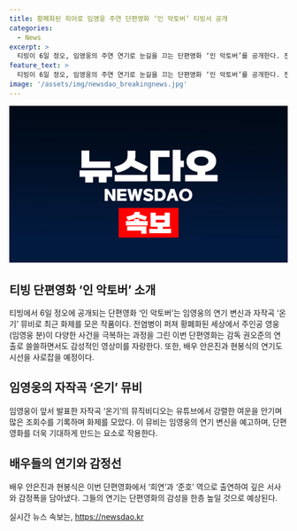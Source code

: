 ```yaml
---
title: 황폐화된 히어로 임영웅 주연 단편영화 ‘인 악토버’ 티빙서 공개
categories:
  - News
excerpt: >
  티빙이 6일 정오, 임영웅의 주연 연기로 눈길을 끄는 단편영화 ‘인 악토버’를 공개한다. 전염병에 시달리는 황폐한 세상을 배경으로 한 주인공 영웅의 이야기는 삶과 죽음의 경계에서 피어나는 희망을 그린다. 이번 단편은 임영웅의 자작곡 ‘온기’ 뮤직비디오로 공개되었는데, 단편영화에 대한 기대를 높인다. 방탄소년단 뮤직비디오 제작에 참여한 권오준 감독의 연출은 여운을 남기며, 안은진과 현봉식의 연기도 주목받는다.
feature_text: >
  티빙이 6일 정오, 임영웅의 주연 연기로 눈길을 끄는 단편영화 ‘인 악토버’를 공개한다. 전염병에 시달리는 황폐한 세상을 배경으로 한 주인공 영웅의 이야기는 삶과 죽음의 경계에서 피어나는 희망을 그린다. 이번 단편은 임영웅의 자작곡 ‘온기’ 뮤직비디오로 공개되었는데, 단편영화에 대한 기대를 높인다. 방탄소년단 뮤직비디오 제작에 참여한 권오준 감독의 연출은 여운을 남기며, 안은진과 현봉식의 연기도 주목받는다.
image: '/assets/img/newsdao_breakingnews.jpg'
---
```


<p><img src="/assets/img/newsdao_breakingnews.jpg" alt="pcversion 속보" /></p>

<h2 data-ke-size="size26">티빙 단편영화 ‘인 악토버’ 소개</h2>

<p data-ke-size="size16">티빙에서 6일 정오에 공개되는 단편영화 ‘인 악토버’는 임영웅의 연기 변신과 자작곡 ‘온기’ 뮤비로 최근 화제를 모은 작품이다. 전염병이 퍼져 황폐화된 세상에서 주인공 영웅(임영웅 분)이 다양한 사건을 극복하는 과정을 그린 이번 단편영화는 감독 권오준의 연출로 쓸쓸하면서도 감성적인 영상미를 자랑한다. 또한, 배우 안은진과 현봉식의 연기도 시선을 사로잡을 예정이다.</p>

<h2 data-ke-size="size26">임영웅의 자작곡 ‘온기’ 뮤비</h2>

<p data-ke-size="size16">임영웅이 앞서 발표한 자작곡 ‘온기’의 뮤직비디오는 유튜브에서 강렬한 여운을 안기며 많은 조회수를 기록하며 화제를 모았다. 이 뮤비는 임영웅의 연기 변신을 예고하며, 단편영화를 더욱 기대하게 만드는 요소로 작용한다.</p>

<h2 data-ke-size="size26">배우들의 연기와 감정선</h2>

<p data-ke-size="size16">배우 안은진과 현봉식은 이번 단편영화에서 ‘희연’과 ‘준호’ 역으로 출연하여 깊은 서사와 감정폭을 담아냈다. 그들의 연기는 단편영화의 감성을 한층 높일 것으로 예상된다.</p>
실시간 뉴스 속보는, <a href="https://newsdao.kr" rel="dofollow">https://newsdao.kr</a>


